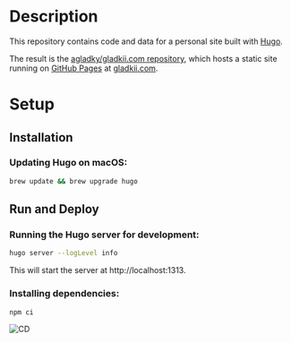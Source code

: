 # Description

This repository contains code and data for a personal site built with [Hugo](https://gohugo.io/).

The result is the [agladky/gladkii.com repository](https://github.com/agladky/gladkii.com), which hosts a static site running on [GitHub Pages](https://pages.github.com/) at [gladkii.com](https://gladkii.com).

# Setup

## Installation

### Updating Hugo on macOS:
```sh
brew update && brew upgrade hugo
```

## Run and Deploy

### Running the Hugo server for development:

```sh
hugo server --logLevel info
```

This will start the server at http://localhost:1313.

### Installing dependencies:

```sh
npm ci
```

![CD](https://github.com/agladky/agladky.github.io-hugo/workflows/CD/badge.svg)
